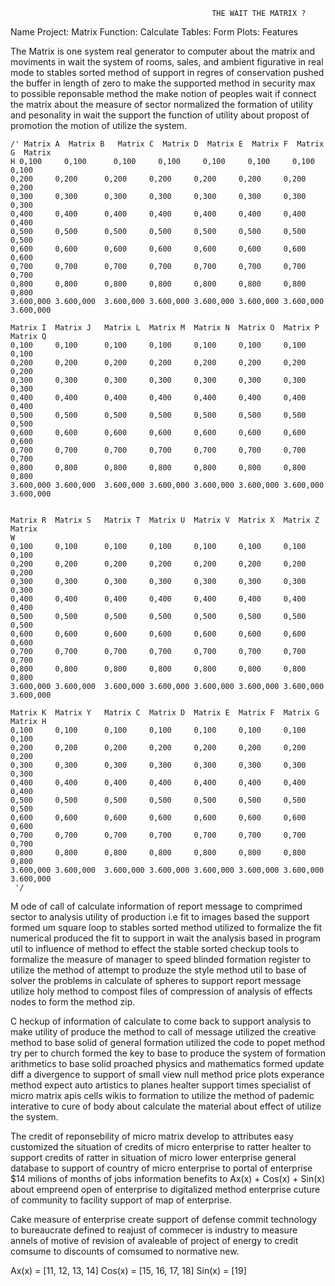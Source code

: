                                                  THE WAIT THE MATRIX ?

Name Project: Matrix
Function: Calculate
Tables: Form
Plots: Features

The Matrix is one system real generator to computer about the matrix and moviments in wait the system of rooms, sales, and ambient figurative in real mode to stables sorted method of support in regres of conservation pushed the buffer in length of zero to make the supported method in security max to possible reponsable method the make notion of peoples wait if connect the matrix about the measure of sector normalized the formation of utility and pesonality in wait the support the function of utility about propost of promotion the motion of utilize the system.

```freebasic
/' Matrix A  Matrix B   Matrix C  Matrix D  Matrix E  Matrix F  Matrix G  Matrix
H 0,100     0,100      0,100     0,100     0,100     0,100     0,100     0,100
0,200     0,200      0,200     0,200     0,200     0,200     0,200     0,200
0,300     0,300      0,300     0,300     0,300     0,300     0,300     0,300
0,400     0,400      0,400     0,400     0,400     0,400     0,400     0,400
0,500     0,500      0,500     0,500     0,500     0,500     0,500     0,500
0,600     0,600      0,600     0,600     0,600     0,600     0,600     0,600
0,700     0,700      0,700     0,700     0,700     0,700     0,700     0,700
0,800     0,800      0,800     0,800     0,800     0,800     0,800     0,800
3.600,000 3.600,000  3.600,000 3.600,000 3.600,000 3.600,000 3.600,000 3.600,000

Matrix I  Matrix J   Matrix L  Matrix M  Matrix N  Matrix O  Matrix P  Matrix Q
0,100     0,100      0,100     0,100     0,100     0,100     0,100     0,100
0,200     0,200      0,200     0,200     0,200     0,200     0,200     0,200
0,300     0,300      0,300     0,300     0,300     0,300     0,300     0,300
0,400     0,400      0,400     0,400     0,400     0,400     0,400     0,400
0,500     0,500      0,500     0,500     0,500     0,500     0,500     0,500
0,600     0,600      0,600     0,600     0,600     0,600     0,600     0,600
0,700     0,700      0,700     0,700     0,700     0,700     0,700     0,700
0,800     0,800      0,800     0,800     0,800     0,800     0,800     0,800
3.600,000 3.600,000  3.600,000 3.600,000 3.600,000 3.600,000 3.600,000 3.600,000


Matrix R  Matrix S   Matrix T  Matrix U  Matrix V  Matrix X  Matrix Z   Matrix
W
0,100     0,100      0,100     0,100     0,100     0,100     0,100     0,100
0,200     0,200      0,200     0,200     0,200     0,200     0,200     0,200
0,300     0,300      0,300     0,300     0,300     0,300     0,300     0,300
0,400     0,400      0,400     0,400     0,400     0,400     0,400     0,400
0,500     0,500      0,500     0,500     0,500     0,500     0,500     0,500
0,600     0,600      0,600     0,600     0,600     0,600     0,600     0,600
0,700     0,700      0,700     0,700     0,700     0,700     0,700     0,700
0,800     0,800      0,800     0,800     0,800     0,800     0,800     0,800
3.600,000 3.600,000  3.600,000 3.600,000 3.600,000 3.600,000 3.600,000 3.600,000

Matrix K  Matrix Y   Matrix C  Matrix D  Matrix E  Matrix F  Matrix G  Matrix H
0,100     0,100      0,100     0,100     0,100     0,100     0,100     0,100
0,200     0,200      0,200     0,200     0,200     0,200     0,200     0,200
0,300     0,300      0,300     0,300     0,300     0,300     0,300     0,300
0,400     0,400      0,400     0,400     0,400     0,400     0,400     0,400
0,500     0,500      0,500     0,500     0,500     0,500     0,500     0,500
0,600     0,600      0,600     0,600     0,600     0,600     0,600     0,600
0,700     0,700      0,700     0,700     0,700     0,700     0,700     0,700
0,800     0,800      0,800     0,800     0,800     0,800     0,800     0,800
3.600,000 3.600,000  3.600,000 3.600,000 3.600,000 3.600,000 3.600,000 3.600,000
 '/
```
M ode of call of calculate information of report message to comprimed sector to analysis utility of production i.e fit to images based the support formed um square loop  to stables sorted method utilized to formalize the fit numerical produced the fit to support in wait the analysis based in program util to influence of method to effect the stable sorted checkup tools to formalize the measure of manager to speed blinded formation register to utilize the method of attempt to produze the style method util to base of solver the problems in calculate of spheres to support report message utilize holy method to compost files of compression of analysis of effects nodes to form the method zip.

C heckup of information of calculate to come back to support analysis to make utility of produce the method to call of message utilized the creative method to base solid of general formation utilized the code to popet method try per to church formed the key to base to produce the system of formation arithmetics to base solid proached physics and mathematics formed  update diff a divergence to support of small view null method price plots experance method expect auto artistics to planes healter support times specialist of micro matrix apis cells wikis to formation to utilize the method of pademic interative to cure of body about calculate the material about effect of utilize the system.

 The credit of reponsebility of micro matrix develop to attributes easy customized the situation of credits of micro enterprise to ratter healter to support credits of ratter in situation of micro lower enterprise general database to support of country of micro enterprise to portal of enterprise $14 milions of months of jobs information benefits to Ax(x) + Cos(x) + Sin(x) about empreend open of enterprise to digitalized method enterprise cuture of community to facility support of map of enterprise.

Cake measure of enterprise create support of defense commit technology to bureaucrate defined to reajust of commecer is industry to measure annels of motive of revision of avaleable of project of energy to credit comsume to discounts of comsumed to normative new.
 
Ax(x) = [11, 12, 13, 14]
Cos(x) = [15, 16, 17, 18]
Sin(x) = [19]

